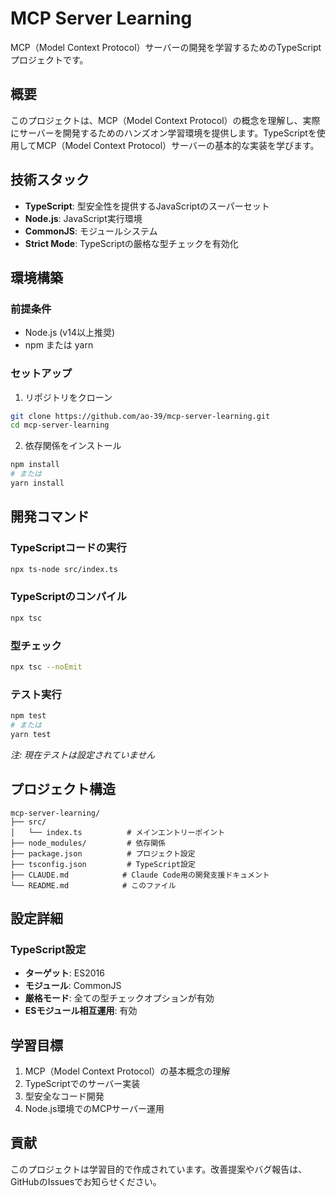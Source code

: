 # MCP Server Learning

MCP（Model Context Protocol）サーバーの開発を学習するためのTypeScriptプロジェクトです。

## 概要

このプロジェクトは、MCP（Model Context Protocol）の概念を理解し、実際にサーバーを開発するためのハンズオン学習環境を提供します。TypeScriptを使用してMCP（Model Context Protocol）サーバーの基本的な実装を学びます。

## 技術スタック

- **TypeScript**: 型安全性を提供するJavaScriptのスーパーセット
- **Node.js**: JavaScript実行環境
- **CommonJS**: モジュールシステム
- **Strict Mode**: TypeScriptの厳格な型チェックを有効化

## 環境構築

### 前提条件

- Node.js (v14以上推奨)
- npm または yarn

### セットアップ

1. リポジトリをクローン
```bash
git clone https://github.com/ao-39/mcp-server-learning.git
cd mcp-server-learning
```

2. 依存関係をインストール
```bash
npm install
# または
yarn install
```

## 開発コマンド

### TypeScriptコードの実行
```bash
npx ts-node src/index.ts
```

### TypeScriptのコンパイル
```bash
npx tsc
```

### 型チェック
```bash
npx tsc --noEmit
```

### テスト実行
```bash
npm test
# または
yarn test
```
*注: 現在テストは設定されていません*

## プロジェクト構造

```
mcp-server-learning/
├── src/
│   └── index.ts          # メインエントリーポイント
├── node_modules/         # 依存関係
├── package.json          # プロジェクト設定
├── tsconfig.json         # TypeScript設定
├── CLAUDE.md            # Claude Code用の開発支援ドキュメント
└── README.md            # このファイル
```

## 設定詳細

### TypeScript設定
- **ターゲット**: ES2016
- **モジュール**: CommonJS
- **厳格モード**: 全ての型チェックオプションが有効
- **ESモジュール相互運用**: 有効

## 学習目標

1. MCP（Model Context Protocol）の基本概念の理解
2. TypeScriptでのサーバー実装
3. 型安全なコード開発
4. Node.js環境でのMCPサーバー運用

## 貢献

このプロジェクトは学習目的で作成されています。改善提案やバグ報告は、GitHubのIssuesでお知らせください。

